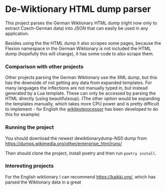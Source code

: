 # De-Wiktionary HTML dump parser

This project parses the German Wiktionary HTML dump (right now only to extract Czech-German data) into JSON that can easily be used in any application. 

Besides using the the HTML dump it also scrapes some pages, because the Flexion namespace in the German Wiktionary is not included the HTML dump (hopefully this will change), it has some code to also scrape them. 


### Comparison with other projects

Other projects parsing the German Wiktionary use the XML dump, but this has the downside of not getting any data from expanded templates. For many languages the inflections are not manually typed in, but instead generated by a Lua template. These can only be accessed by parsing the HTML directly (using beautifulsoup). (The other option would be expanding the templates manually, which takes more CPU power and is pretty difficult to implement - for English the [wikitextprocessor](https://github.com/tatuylonen/wikitextprocessor) has been developed to do this for example)



### Running the project

You should download the newest dewiktionarydump-NS0 dump from https://dumps.wikimedia.org/other/enterprise_html/runs/

Then should clone the project, install poetry and then run `poetry install`. 


### Interesting projects

For the English wiktionary I can recommend https://kaikki.org/, which has parsed the Wiktionary data in a great 